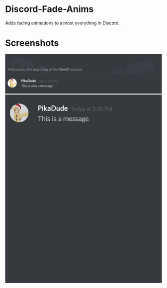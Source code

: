 # Discord-Fade-Anims
Adds fading animations to almost everything in Discord.

# Screenshots
![Screenshot](1.gif)
![Screenshot](2.gif)